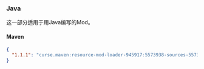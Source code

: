 ### Java

这一部分适用于用Java编写的Mod。


#### Maven

```json
{
  "1.1.1": "curse.maven:resource-mod-loader-945917:5573938-sources-5573944"
}
```